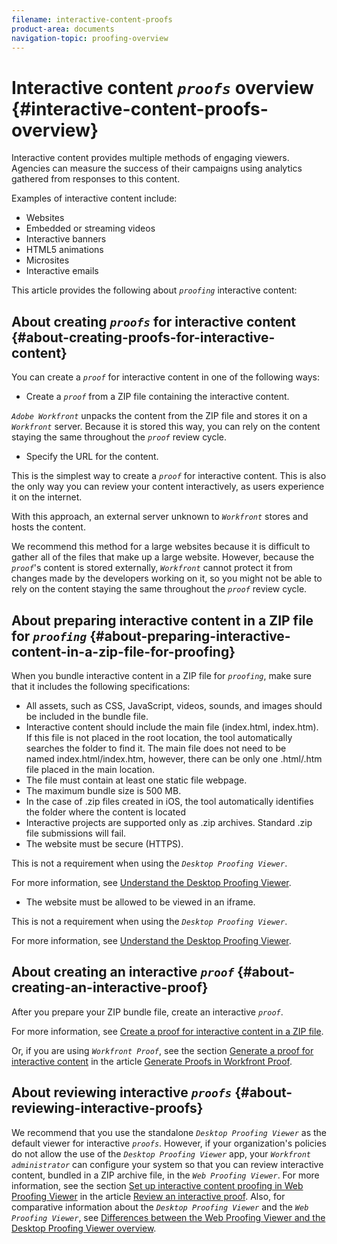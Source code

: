 ```yaml
---
filename: interactive-content-proofs
product-area: documents
navigation-topic: proofing-overview
---
```




# Interactive content *`proofs`* overview {#interactive-content-proofs-overview}

Interactive content provides multiple methods of engaging viewers. Agencies can measure the success of their campaigns using analytics gathered from responses to this content.


Examples of interactive content include:



* Websites
* Embedded or streaming videos
* Interactive banners
* HTML5 animations
* Microsites
* Interactive emails


This article provides the following about *`proofing`* interactive content:


## About creating *`proofs`* for interactive content {#about-creating-proofs-for-interactive-content}

You can create a *`proof`* for interactive content in one of the following ways:



*  Create a *`proof`* from a ZIP file containing the interactive content.


  *`Adobe Workfront`* unpacks the content from the ZIP file and stores it on a *`Workfront`* server. Because it is stored this way, you can rely on the content staying the same throughout the *`proof`* review cycle.

*  Specify the URL for the content.


  This is the simplest way to create a *`proof`* for interactive content. This is also the only way you can review your content interactively, as users experience it on the internet.


  With this approach, an external server unknown to *`Workfront`* stores and hosts the content.


  We recommend this method for a large websites because it is difficult to gather all of the files that make up a large website. However, because the *`proof`*'s content is stored externally, *`Workfront`* cannot protect it from changes made by the developers working on it, so you might not be able to rely on the content staying the same throughout the *`proof`* review cycle.





## About preparing interactive content in a ZIP file for *`proofing`* {#about-preparing-interactive-content-in-a-zip-file-for-proofing}

When you bundle interactive content in a ZIP file for *`proofing`*, make sure that it includes the following specifications: 



* All assets, such as CSS, JavaScript, videos, sounds, and images should be included in the bundle file.
* Interactive content should include the main file (index.html, index.htm). If this&nbsp;file is not placed in the root location, the tool automatically searches the folder to find it.&nbsp;The main file does not need to be named&nbsp;index.html/index.htm, however, there can be only one .html/.htm file placed in the main location.
* The file must contain at least one static file webpage.
* The maximum bundle size is 500 MB.
* In the case of .zip files created in iOS, the tool automatically identifies the folder where the content is located
* Interactive projects are supported only as .zip archives. Standard .zip file submissions will fail.
*  The website must be secure (HTTPS).


  This is not a requirement when using the *`Desktop Proofing Viewer`*. 


  For more information, see [Understand the Desktop Proofing Viewer](destop-proofing-viewer.md).  


*  The website must be allowed to be viewed in an iframe.


  This is not a requirement when using the *`Desktop Proofing Viewer`*. 


  For more information, see [Understand the Desktop Proofing Viewer](destop-proofing-viewer.md).





## About creating an interactive *`proof`* {#about-creating-an-interactive-proof}

After you prepare your ZIP bundle file, create an interactive *`proof`*.


For more information, see [Create a proof for interactive content in a ZIP file](generate-proof-interactive-content-.md).


Or, if you are using *`Workfront Proof`*, see the section [Generate a proof for interactive content](generate-proofs.md#generati) in the article [Generate Proofs in Workfront Proof](generate-proofs.md). 


## About reviewing interactive *`proofs`* {#about-reviewing-interactive-proofs}

We recommend that you use the standalone *`Desktop Proofing Viewer`* as the default viewer for interactive *`proofs`*. However, if your organization's policies do not allow the use of the *`Desktop Proofing Viewer`* app, your *`Workfront administrator`* can configure your system so that you can review interactive content, bundled in a ZIP archive file, in the *`Web Proofing Viewer`*. For more information, see the section [Set up interactive content proofing in Web Proofing Viewer](review-and-managing-interactive-proofs.md#reviewin) in the article [Review an interactive proof](review-and-managing-interactive-proofs.md). Also, for comparative information about the *`Desktop Proofing Viewer`* and the *`Web Proofing Viewer`*, see [Differences between the Web Proofing Viewer and the Desktop Proofing Viewer overview](understand-differences-between-web-viewer.md).
